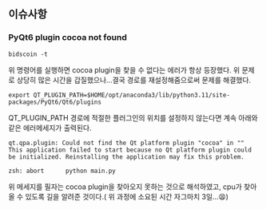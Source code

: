 ## 이슈사항

### PyQt6 plugin cocoa not found

~~~unix
bidscoin -t
~~~

위 명령어를 실행하면 cocoa plugin을 찾을 수 없다는 에러가 항상 등장했다. 위 문제로 상당히 많은 시간을 갑질했으나...결국 경로를 재설정해줌으로써 문제를 해결했다.

~~~unix
export QT_PLUGIN_PATH=$HOME/opt/anaconda3/lib/python3.11/site-packages/PyQt6/Qt6/plugins
~~~

QT_PLUGIN_PATH 경로에 적절한 플러그인의 위치를 설정하지 않는다면 계속 아래와 같은 에러메세지가 출력된다.

~~~unix
qt.qpa.plugin: Could not find the Qt platform plugin "cocoa" in ""
This application failed to start because no Qt platform plugin could be initialized. Reinstalling the application may fix this problem.

zsh: abort      python main.py
~~~

위 메세지를 필자는 cocoa plugin을 찾아오지 못하는 것으로 해석하였고, cpu가 찾아올 수 있도록 길을 알려준 것이다.( 위 과정에 소요된 시간 자그마치 3일...😫)



















